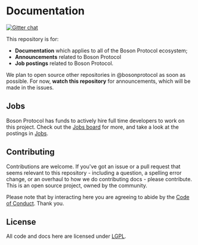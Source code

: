 # Documentation

[![Gitter chat](https://badges.gitter.im/bosonprotocol.png)](https://gitter.im/bosonprotocol/community)

This repository is for:

- **Documentation** which applies to all of the Boson Protocol ecosystem;
- **Announcements** related to Boson Protocol
- **Job postings** related to Boson Protocol.

We plan to open source other repositories in @bosonprotocol as soon as possible. For now, **watch this repository** for announcements, which will be made in the issues.

## Jobs

Boson Protocol has funds to actively hire full time developers to work on this project. Check out the [Jobs board](jobs/README.md) for more, and take a look at the postings in [Jobs](/jobs).

## Contributing

Contributions are welcome. If you've got an issue or a pull request that seems relevant to this repository - including a question, a spelling error change, or an overhaul to how we do contributing docs - please contribute. This is an open source project, owned by the community.

Please note that by interacting here you are agreeing to abide by the [Code of Conduct](CODE_OF_CONDUCT.md). Thank you.

## License

All code and docs here are licensed under [LGPL](LICENSE).
